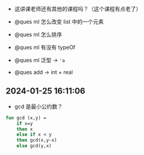 - 这讲课老师还有其他的课程吗？（这个课程有点老了）

<!-- https://www.coursera.org/learn/programming-languages/lecture/CTpaX/functions-informally -->

- @ques ml 怎么改变 list 中的一个元素
- @ques ml 怎么排序
- @ques ml 有没有 typeOf
- @ques ml 泛型 -> `'a`

- @ques add -> int + real

## 2024-01-25 16:11:06

- gcd 是最小公约数？

```sml
fun gcd (x,y) =
    if x=y
    then x
    else if x < y
    then gcd(x,y-x)
    else gcd(y,x)

```
